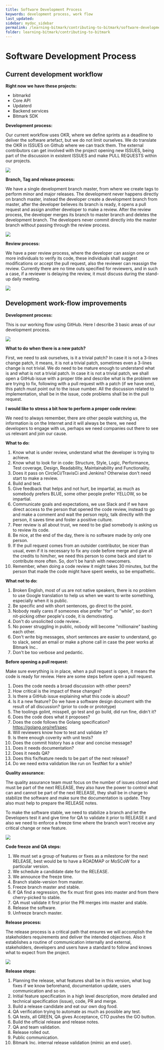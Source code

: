 ```yaml
---
title: Software Development Process
keywords: development process, work flow
last_updated: 
sidebar: mydoc_sidebar
permalink: /learning-bitmark/contributing-to-bitmark/software-development-process
folder: learning-bitmark/contributing-to-bitmark
---
```


# Software Development Process

## Current development workflow

**Right now we have these projects:**
* bitmarkd
* Core API
* Updaterd
* Backend services
* Bitmark SDK

**Development process:**

Our current workflow uses OKR, where we define sprints as a deadline to deliver the software artefact, but we do not limit ourselves. We do translate the OKR in ISSUES on Github where we can track them. The external contributors can get involved with the project opening new ISSUES, being part of the discussion in existent ISSUES and make PULL REQUESTS within our projects.

![](/assets/images/project_bitmarkd.png)


**Branch, Tag and release process:**

We have a single development branch master, from where we create tags to perform minor and major releases. The development never happens directly on branch master, instead the developer create a development branch from master, after the developer believes its branch is ready, it opens a pull request and assign another developer to make a review. After the review process, the developer merges its branch to master branch and deletes the development branch. The developers never commit directly into the master branch without passing through the review process.

![](/assets/images/github_branches.png)


**Review process:**

We have a peer review process, where the developer can assign one or more individuals to verify its code, these individuals shall suggest modifications or accept the pull request, also the reviewer can reassign the review. Currently there are no time outs specified for reviewers, and in such a case, if a reviewer is delaying the review, it must discuss during the stand-up daily meeting.

![](/assets/images/review-process.png)

## Development work-flow improvements

**Development process:**

This is our working flow using GitHub. Here I describe 3 basic areas of our development process.


![](/assets/images/new-review-process.png)


**What to do when there is a new patch?**

First, we need to ask ourselves, is it a trivial patch? In case it is not a 3-lines change patch, it means, it is not a trivial patch, sometimes even a 3-lines change is not trivial. We do need to be mature enough to understand what is and what is not a trivial patch. In case it is not a trivial patch, we shall open a GitHub issue with a proper title and describe what is the problem we are trying to fix, following with a pull request with a patch (if we have one), this patch must point out to the issue number. All the discussion related to implementation, shall be in the issue, code problems shall be in the pull request.

**I would like to stress a bit how to perform a proper code review:**

We need to always remember, there are other people watching us, the information is on the Internet and it will always be there, we need developers to engage with us, perhaps we need companies out there to see us relevant and join our cause.

**What to do:**

1. Know what is under review, understand what the developer is trying to achieve.
2. Know what to look for in code: Structure, Style, Logic, Performance, Test coverage, Design, Readability, Maintainability and Functionality.
3. Does it pass on CircleCi/TravisCi and Jenkins? Otherwise don't need start to make a review.
4. Build and test.
5. Give feedback that helps and not hurt, be impartial, as much as somebody prefers BLUE, some other people prefer YELLOW, so be impartial.
6. Communicate goals and expectations, we use Slack and if we have direct access to the person that opened the code review, instead to go and make a comment and wait the person reply, talk directly with the person, it saves time and foster a positive culture.
7. Peer review is all about trust, we need to be glad somebody is asking us to review its code.
8. Be nice, at the end of the day, there is no software made by only one person.
9. If the pull request comes from an outsider contributor, be nicer than usual, even if it is necessary to fix any code before merge and give all the credits to him/her, we need this person to come back and start to contribute more often. So, don't be harsh with newcomers.
10. Remember, when doing a code review it might takes 30 minutes, but the person that made the code might have spent weeks, so be empathetic.

**What not to do:**

1. Broken English, most of us are not native speakers, there is no problem to use Google translation to help us when we want to write something, especially when it is public.
2. Be specific and with short sentences, go direct to the point.
3. Nobody really cares if someones else prefer "for" or "while", so don't nit-picking other people's code,  it is demotivating.
4. Don't do unsolicited code review..
5. No power struggling in public, nobody will become "millionaire" bashing each other.
6. Don't write big messages, short sentences are easier to understand, go to slack, send an email or make a phone call in case the peer works at Bitmark Inc..
7. Don't be too verbose and pedantic.

**Before opening a pull request:**

Make sure everything is in place, when a pull request is open, it means the code is ready for review. Here are some steps before open a pull request.
1. Does the code needs a broad discussion with other peers?
2. How critical is the impact of these changes?
3. Is there a GitHub issue explaining what this code is about?
4. Is it a new feature? Do we have a software design document with the result of all discussion? (prior to code or prototype)
5. The toolings golint, misspell, go test and go build, did run fine, didn't it?
6. Does the code does what it proposes?
7. Does the code follows the Golang specification? https://golang.org/ref/spec
8. Will reviewers know how to test and validate it?
9. Is there enough coverity with unit tests?
10. Does the commit history has a clear and concise message?
11. Does it needs documentation?
12. Does it needs QA?
13. Does this fix/feature needs to be part of the next release?
14. Do we need extra validation like run on TestNet for a while?

**Quality assurance:**

The quality assurance team must focus on the number of issues closed and must be part of the next RELEASE, they also have the power to control what can and cannot be part of the next RELEASE, they shall be in charge to stabilize the software and make sure the documentation is update. They also must help to prepare the RELEASE notes.

To make the software stable, we need to stabilize a branch and let the Developers test it and give time for QA to validate it prior to RELEASE it and also we need to enforce a freeze time where the branch won't receive any critical change or new feature.

![](/assets/images/freeze-branch.png)

**Code freeze and QA steps:**

1. We must set a group of features or fixes as a milestone for the next RELEASE, best would be to have a ROADMAP or MoSCoW for a particular version.
2. We schedule a candidate date for the RELEASE.
3. We announce the freeze time.
4. Branch stable-version from master.
5. Freeze branch master and stable.
6. If QA find a regression, the fix must first goes into master and from there cherry-picked to stable.
7. QA must validate it first prior the PR merges into master and stable.
8. Release the software.
9. Unfreeze branch master.

**Release process:**

The release process is a critical path that ensures we will accomplish the stakeholders requirements and deliver the intended objectives. Also it establishes a routine of communication internally and external, stakeholders, developers and users have a standard to follow and knows what to expect from the project.


![](/assets/images/release-process.png)

**Release steps:**

1. Planning the release, what features shall be in this version, what bug fixes if we know beforehand, documentation update, users communication and so on.
2. Initial feature specification in a high level description, more detailed and technical specification (issue), code, PR and merge.
3. Build a release candidate and eat our own dog food.
4. QA verification trying to automate as much as possible any test.
5. QA tests, all GREEN, QA gives Acceptance, CTO pushes the GO button.
6. Build the official release and release notes.
7. QA and team validation.
8. Release rolled out.
9. Public communication.
10. Bitmark Inc. internal release validation (mimic an end user).
